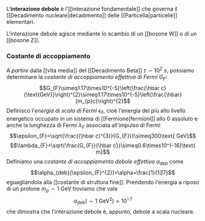 L'**interazione debole** è l'[[interazione fondamentale]] che governa il [[Decadimento nucleare|decadimento]] delle [[Particella|particelle]] elementari.

L'interazione debole agisce mediante lo scambio di un [[bosone W]] o di un [[bosone Z]].
### Costante di accoppiamento
A *partire* dalla [[vita media]] del [[Decadimento Beta]] $\tau\sim10^{2}$ s, possiamo determinare la *costante di accoppiamento effettiva di Fermi* $G_{F}$:
$$G_{F}\simeq1.17\times10^{-5}\left(\frac{\hbar c}{\text{GeV}}\right)^{2}\simeq1.17\times10^{-5}\left(\frac{\hbar}{m_{p}c}\right)^{2}$$
Definisco l'*energia di scala di Fermi* $\epsilon_{F}$, cioè l'energia del più alto livello energetico occupato in un sistema di [[Fermione|fermioni]] allo 0 assoluto e anche la lunghezza di Fermi $\lambda_{F}$ associata all'impulso di Fermi
$$\epsilon_{F}=\sqrt{\frac{(\hbar c)^{3}}{G_{F}}}\simeq300\text{ GeV}$$
$$\lambda_{F}=\sqrt{\frac{G_{F}}{\hbar c}}\simeq0.6\times10^{-16}\text{ m}$$
Definiamo una *costante di accoppiamento debole effettiva* $\alpha_{deb}$ come
$$\alpha_{deb}(\epsilon_{F}^{2})=\alpha=\frac{1}{137}$$
eguagliandola alla [[costante di struttura fine]]. Prendendo l'energia a riposo di un protone $m_{p}\sim1$ GeV troviamo che vale
$$\alpha_{deb}(\sim1\text{ GeV}^{2})=10^{-7}$$
che dimostra che l'interazione debole è, appunto, debole a scala nucleare.